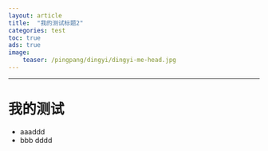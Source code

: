 ```yaml
---
layout: article
title:  "我的测试标题2"
categories: test
toc: true
ads: true
image:
    teaser: /pingpang/dingyi/dingyi-me-head.jpg
---
```

---

# 我的测试

* aaaddd
* bbb dddd

